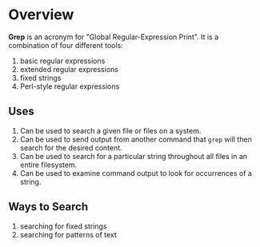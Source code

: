 # Overview

**Grep** is an acronym for "Global Regular-Expression Print". It is a combination of four different tools:

1. basic regular expressions
2. extended regular expressions
3. fixed strings
4. Perl-style regular expressions

## Uses

1. Can be used to search a given file or files on a system.
2. Can be used to send output from another command that `grep` will then search for the desired content.
3. Can be used to search for a particular string throughout all files in an entire filesystem.
4. Can be used to examine command output to look for occurrences of a string.

## Ways to Search

1. searching for fixed strings
2. searching for patterns of text
